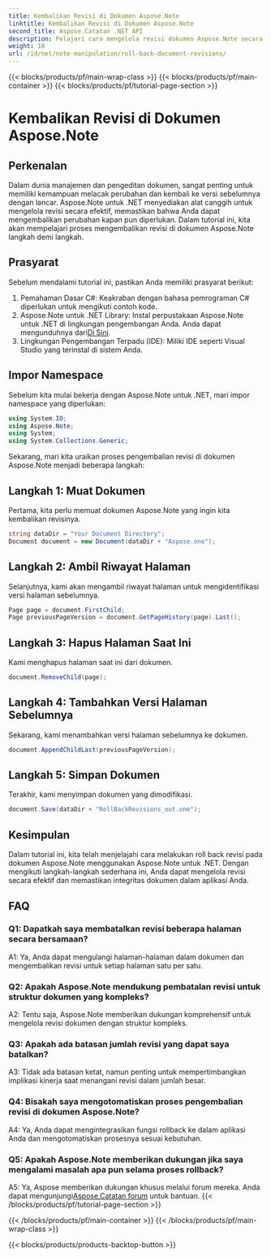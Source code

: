```yaml
---
title: Kembalikan Revisi di Dokumen Aspose.Note
linktitle: Kembalikan Revisi di Dokumen Aspose.Note
second_title: Aspose.Catatan .NET API
description: Pelajari cara mengelola revisi dokumen Aspose.Note secara efektif menggunakan Aspose.Note untuk .NET. Ikuti panduan langkah demi langkah untuk mengembalikan revisi dengan lancar.
weight: 18
url: /id/net/note-manipulation/roll-back-document-revisions/
---
```


{{< blocks/products/pf/main-wrap-class >}}
{{< blocks/products/pf/main-container >}}
{{< blocks/products/pf/tutorial-page-section >}}

# Kembalikan Revisi di Dokumen Aspose.Note

## Perkenalan

Dalam dunia manajemen dan pengeditan dokumen, sangat penting untuk memiliki kemampuan melacak perubahan dan kembali ke versi sebelumnya dengan lancar. Aspose.Note untuk .NET menyediakan alat canggih untuk mengelola revisi secara efektif, memastikan bahwa Anda dapat mengembalikan perubahan kapan pun diperlukan. Dalam tutorial ini, kita akan mempelajari proses mengembalikan revisi di dokumen Aspose.Note langkah demi langkah.

## Prasyarat

Sebelum mendalami tutorial ini, pastikan Anda memiliki prasyarat berikut:

1. Pemahaman Dasar C#: Keakraban dengan bahasa pemrograman C# diperlukan untuk mengikuti contoh kode.
2. Aspose.Note untuk .NET Library: Instal perpustakaan Aspose.Note untuk .NET di lingkungan pengembangan Anda. Anda dapat mengunduhnya dari[Di Sini](https://releases.aspose.com/note/net/).
3. Lingkungan Pengembangan Terpadu (IDE): Miliki IDE seperti Visual Studio yang terinstal di sistem Anda.

## Impor Namespace

Sebelum kita mulai bekerja dengan Aspose.Note untuk .NET, mari impor namespace yang diperlukan:

```csharp
using System.IO;
using Aspose.Note;
using System;
using System.Collections.Generic;
```

Sekarang, mari kita uraikan proses pengembalian revisi di dokumen Aspose.Note menjadi beberapa langkah:

## Langkah 1: Muat Dokumen

Pertama, kita perlu memuat dokumen Aspose.Note yang ingin kita kembalikan revisinya.

```csharp
string dataDir = "Your Document Directory";
Document document = new Document(dataDir + "Aspose.one");
```

## Langkah 2: Ambil Riwayat Halaman

Selanjutnya, kami akan mengambil riwayat halaman untuk mengidentifikasi versi halaman sebelumnya.

```csharp
Page page = document.FirstChild;
Page previousPageVersion = document.GetPageHistory(page).Last();
```

## Langkah 3: Hapus Halaman Saat Ini

Kami menghapus halaman saat ini dari dokumen.

```csharp
document.RemoveChild(page);
```

## Langkah 4: Tambahkan Versi Halaman Sebelumnya

Sekarang, kami menambahkan versi halaman sebelumnya ke dokumen.

```csharp
document.AppendChildLast(previousPageVersion);
```

## Langkah 5: Simpan Dokumen

Terakhir, kami menyimpan dokumen yang dimodifikasi.

```csharp
document.Save(dataDir + "RollBackRevisions_out.one");
```

## Kesimpulan

Dalam tutorial ini, kita telah menjelajahi cara melakukan roll back revisi pada dokumen Aspose.Note menggunakan Aspose.Note untuk .NET. Dengan mengikuti langkah-langkah sederhana ini, Anda dapat mengelola revisi secara efektif dan memastikan integritas dokumen dalam aplikasi Anda.

## FAQ

### Q1: Dapatkah saya membatalkan revisi beberapa halaman secara bersamaan?

A1: Ya, Anda dapat mengulangi halaman-halaman dalam dokumen dan mengembalikan revisi untuk setiap halaman satu per satu.

### Q2: Apakah Aspose.Note mendukung pembatalan revisi untuk struktur dokumen yang kompleks?

A2: Tentu saja, Aspose.Note memberikan dukungan komprehensif untuk mengelola revisi dokumen dengan struktur kompleks.

### Q3: Apakah ada batasan jumlah revisi yang dapat saya batalkan?

A3: Tidak ada batasan ketat, namun penting untuk mempertimbangkan implikasi kinerja saat menangani revisi dalam jumlah besar.

### Q4: Bisakah saya mengotomatiskan proses pengembalian revisi di dokumen Aspose.Note?

A4: Ya, Anda dapat mengintegrasikan fungsi rollback ke dalam aplikasi Anda dan mengotomatiskan prosesnya sesuai kebutuhan.

### Q5: Apakah Aspose.Note memberikan dukungan jika saya mengalami masalah apa pun selama proses rollback?

 A5: Ya, Aspose memberikan dukungan khusus melalui forum mereka. Anda dapat mengunjungi[Aspose.Catatan forum](https://forum.aspose.com/c/note/28) untuk bantuan.
{{< /blocks/products/pf/tutorial-page-section >}}

{{< /blocks/products/pf/main-container >}}
{{< /blocks/products/pf/main-wrap-class >}}

{{< blocks/products/products-backtop-button >}}
